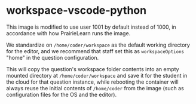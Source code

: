 
# workspace-vscode-python

This image is modified to use user 1001 by default instead of 1000, in
accordance with how PrairieLearn runs the image.

We standardize on `/home/coder/workspace` as the default working directory
for the editor, and we recommend that staff set this as `workspaceOptions`
"home" in the question configuration.

This will copy the question's workspace folder contents into an empty mounted
directory at `/home/coder/workspace` and save it for the student in the cloud
for that question instance, while rebooting the container will always reuse
the initial contents of `/home/coder` from the image (such as configuration
files for the OS and the editor).

